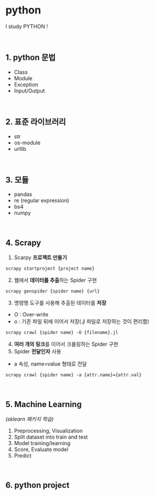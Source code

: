 # python
I study PYTHON !

<br>

## 1. python 문법
- Class
- Module
- Exception
- Input/Output

<br>

## 2. 표준 라이브러리
- str
- os-module
- urllib

<br>

## 3. 모듈
- pandas
- re (regular expression)
- bs4
- numpy

<br>

## 4. Scrapy
1. Scarpy **프로젝트 만들기**  
```
scrapy startproject {project name}
```
2. 웹에서 **데이터를 추출**하는 Spider 구현  
```
scrapy genspider {spider name} {url}
```
3. 명령행 도구를 사용해 추출된 데이터를 **저장**  
- O : Over-write  
- o : 기존 파일 뒤에 이어서 저장(.jl 파일로 저장하는 것이 편리함)  
```
scrapy crawl {spider name} -O {filename}.jl

```
4. **여러 개의 링크**를 이어서 크롤링하는 Spider 구현  
5. Spider **전달인자** 사용  
- a 속성, name=value 형태로 전달  
```
scrapy crawl {spider name} -a {attr.name}={attr.val}
```

<br>

## 5. Machine Learning
*(sklearn 패키지 학습)*  
1. Preprocessing, Visualization  
2. Split dataset into train and test  
3. Model training/learning  
4. Score, Evaluate model  
5. Predict  

<br>

## 6. python project
